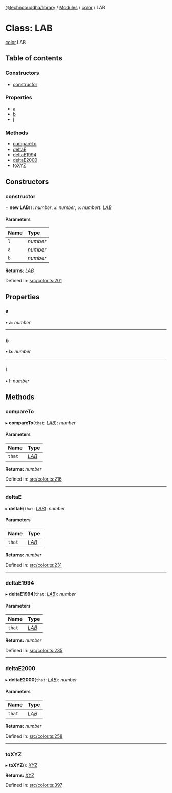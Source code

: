[@technobuddha/library](../../README.md) / [Modules](../Modules.md) / [color](../modules/color.md) / LAB

# Class: LAB

[color](../modules/color.md).LAB

## Table of contents

### Constructors

- [constructor](color.lab.md#constructor)

### Properties

- [a](color.lab.md#a)
- [b](color.lab.md#b)
- [l](color.lab.md#l)

### Methods

- [compareTo](color.lab.md#compareto)
- [deltaE](color.lab.md#deltae)
- [deltaE1994](color.lab.md#deltae1994)
- [deltaE2000](color.lab.md#deltae2000)
- [toXYZ](color.lab.md#toxyz)

## Constructors

### constructor

\+ **new LAB**(`l`: *number*, `a`: *number*, `b`: *number*): [*LAB*](color.lab.md)

#### Parameters

| Name | Type |
| :------ | :------ |
| `l` | *number* |
| `a` | *number* |
| `b` | *number* |

**Returns:** [*LAB*](color.lab.md)

Defined in: [src/color.ts:201](https://github.com/technobuddha/hill.software/blob/65b5e5d/packages/library/src/color.ts#L201)

## Properties

### a

• **a**: *number*

___

### b

• **b**: *number*

___

### l

• **l**: *number*

## Methods

### compareTo

▸ **compareTo**(`that`: [*LAB*](color.lab.md)): *number*

#### Parameters

| Name | Type |
| :------ | :------ |
| `that` | [*LAB*](color.lab.md) |

**Returns:** *number*

Defined in: [src/color.ts:216](https://github.com/technobuddha/hill.software/blob/65b5e5d/packages/library/src/color.ts#L216)

___

### deltaE

▸ **deltaE**(`that`: [*LAB*](color.lab.md)): *number*

#### Parameters

| Name | Type |
| :------ | :------ |
| `that` | [*LAB*](color.lab.md) |

**Returns:** *number*

Defined in: [src/color.ts:231](https://github.com/technobuddha/hill.software/blob/65b5e5d/packages/library/src/color.ts#L231)

___

### deltaE1994

▸ **deltaE1994**(`that`: [*LAB*](color.lab.md)): *number*

#### Parameters

| Name | Type |
| :------ | :------ |
| `that` | [*LAB*](color.lab.md) |

**Returns:** *number*

Defined in: [src/color.ts:235](https://github.com/technobuddha/hill.software/blob/65b5e5d/packages/library/src/color.ts#L235)

___

### deltaE2000

▸ **deltaE2000**(`that`: [*LAB*](color.lab.md)): *number*

#### Parameters

| Name | Type |
| :------ | :------ |
| `that` | [*LAB*](color.lab.md) |

**Returns:** *number*

Defined in: [src/color.ts:258](https://github.com/technobuddha/hill.software/blob/65b5e5d/packages/library/src/color.ts#L258)

___

### toXYZ

▸ **toXYZ**(): [*XYZ*](color.xyz.md)

**Returns:** [*XYZ*](color.xyz.md)

Defined in: [src/color.ts:397](https://github.com/technobuddha/hill.software/blob/65b5e5d/packages/library/src/color.ts#L397)

